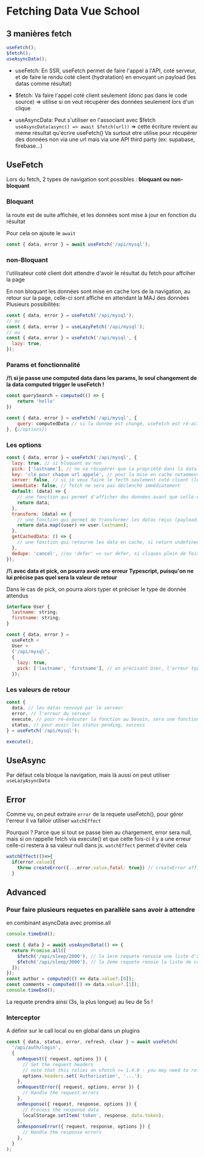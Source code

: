 # Fetching Data Vue School

## 3 manières fetch

```js
useFetch();
$fetch();
useAsyncData();
```

- useFetch:
  En SSR, useFetch permet de faire l'appel à l'API, coté serveur, et de faire le rendu coté client (hydratation) en envoyant un payload (les datas comme résultat)

- $fetch:
  Va faire l'appel coté client seulement (donc pas dans le code source) => utilise si on veut récupérer des données seulement lors d'un clique

- useAsyncData:
  Peut s'utiliser en l'associant avec $fetch
  `useAsyncData(async() => await $fetch(url))` => cette écriture revient au meme résultat qu'écrire useFetch()
  Va surtout etre utilise pour récupérer des données non via une url mais via une API third party (ex: supabase, firebase...)

## UseFetch

Lors du fetch, 2 types de navigation sont possibles : **bloquant ou non-bloquant**

### Bloquant

la route est de suite affichée, et les données sont mise à jour en fonction du résultat

Pour cela on ajoute le `await`

```js
const { data, error } = await useFetch('/api/mysql');
```

### non-Bloquant

l'utilisateur coté client doit attendre d'avoir le résultat du fetch pour affciher la page

En non bloquant les données sont mise en cache lors de la navigation, au retour sur la page, celle-ci sont affiché en attendant la MAJ des données
Plusieurs possibilités:

```js
const { data, error } = useFetch('/api/mysql');
// ou
const { data, error } = useLazyFetch('/api/mysql');
// ou
const { data, error } = useFetch('/api/mysql', {
  lazy: true,
});
```

### Params et fonctionnalité

**/!\ si je passe une computed data dans les params, le seul changement de la data computed trigger le useFetch !**

```js
const querySearch = computed(() => {
    return 'hello'
})

const { data, error } = useFetch('/api/mysql', {
    query: computedData // si la donnée est changé, useFetch est ré-activé => fonctionne comme un watcher
}, {//options})
```

### Les options

```js
const { data, error } = useFetch('/api/mysql', {
  lazy: true, // si bloquant ou non
  pick: ['lastname'], // ne va récupérer que la propriété dans la data /!\ cela ne fonctionne que si data renvoie un objet
  key: 'clé pour chaque url appelé', // pour la mise en cache notamment, clé unique associé à url. Si on passe une query et que celle-ci change c'est une nouvelle clé qui est associé => 1 url spécifique  = 1 clé
  server: false, // si je veux faire le fecth seulement coté client (les données ne seront donc pas dans le code source)
  immediate: false, // fetch ne sera pas déclenché immédiatement
  default: (data) => {
    // une fonction qui permet d'afficher des données avant que celle-ci ne provienne de l'API, un genre de placeholder de donnée fecth
    return data;
  },
  transform: (data) => {
    // une fonction qui permet de transformer les datas reçus (payload) AVANT hydratation. Utile pour pick des données d'un array
    return data.map((user) => user.lastname);
  },
  getCachedData: () => {
    // une fonction qui retourne les data en cache, si return undefined alors se sont les résulats du fetch qui sont affiché
  },
  dedupe: 'cancel', //ou 'defer' => sur defer, si cliques plein de fois, cela évite de faire un fetch à chaque fois ('cancel' le fetch) => en defer, il ne va faire l'appel que pour le dernier clique
});
```

**/!\ avec data et pick, on pourra avoir une erreur Typescript, puisqu'on ne lui précise pas quel sera la valeur de retour**

Dans le cas de pick, on pourra alors typer et préciser le type de donnée attendus

```js
interface User {
  lastname: string;
  firstname: string;
}

const { data, error } =
  useFetch <
  User >
  ('/api/mysql',
  {
    lazy: true,
    pick: ['lastname', 'firstname'], // en précisant User, l'erreur typescript disparait
  });
```

### Les valeurs de retour

```js
const {
  data, // les datas renvoyé par le serveur
  error, // l'erreur du serveur
  execute, // pour ré-éxécuter la fonction au besoin, sera une fonction
  status, // pour avoir les status pending, success
} = useFetch('/api/mysql');

execute();
```

## UseAsync

Par défaut cela bloque la navigation, mais là aussi on peut utiliser `useLazyAsyncData`

## Error

Comme vu, on peut extraire `error` de la requete useFetch(), pour gérer l'erreur il va falloir utiliser `watchEffect`

Pourquoi ?
Parce que si tout se passe bien au chargement, error sera null, mais si on rappelle fetch via execute() et que cette fois-ci il y a une erreur
celle-ci restera à sa valeur null dans js. `watchEffect` permet d'éviter cela

```js
watchEffect(()=>{
  if(error.value){
    throw createError({...error.value,fatal: true}) // createError affiche une page erreur par défaut
  }
```

## Advanced

### Pour faire plusieurs requetes en parallèle sans avoir à attendre

en combinant asyncData avec promise.all

```js
console.timeEnd();

const { data } = await useAsyncData(() => {
  return Promise.all([
    $fetch('/api/sleep/2000'), // la 1ere requete renvoie une liste d'auteur qui prend 2s
    $fetch('/api/sleep/3000'), // la 2eme requete renoie la liste de comment qui prend 3s
  ]);
});
const author = computed(() => data.value?.[0]);
const comments = computed(() => data.value?.[1]);
console.timeEnd();
```

La requete prendra ainsi (3s, la plus longue) au lieu de 5s !

### Interceptor

A définir sur le call local ou en global dans un plugins

```js
const { data, status, error, refresh, clear } = await useFetch(
  '/api/auth/login',
  {
    onRequest({ request, options }) {
      // Set the request headers
      // note that this relies on ofetch >= 1.4.0 - you may need to refresh your lockfile
      options.headers.set('Authorization', '...');
    },
    onRequestError({ request, options, error }) {
      // Handle the request errors
    },
    onResponse({ request, response, options }) {
      // Process the response data
      localStorage.setItem('token', response._data.token);
    },
    onResponseError({ request, response, options }) {
      // Handle the response errors
    },
  }
);
```
